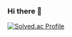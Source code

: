 ### Hi there 👋

[![Solved.ac Profile](http://mazassumnida.wtf/api/v2/generate_badge?boj=allen246)](https://solved.ac/allen246/)
<!--
**s10th24b/s10th24b** is a ✨ _special_ ✨ repository because its `README.md` (this file) appears on your GitHub profile.

Here are some ideas to get you started:

- 🔭 I’m currently working on ...
- 🌱 I’m currently learning ...
- 👯 I’m looking to collaborate on ...
- 🤔 I’m looking for help with ...
- 💬 Ask me about ...
- 📫 How to reach me: ...
- 😄 Pronouns: ...
- ⚡ Fun fact: ...
-->

